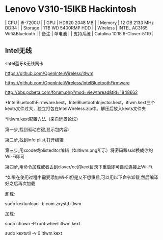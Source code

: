 # Lenovo V310-15IKB Hackintosh

| CPU      | i5-7200U                     |
| GPU      | HD620 2048 MB                |
| Memory   | 12 GB 2133 MHz DDR4          |
| Storage  | 1TB WD 5400RMP HDD           |
| Wireless | INTEL AC3165 Wifi&Bluetooth  |
| 备注     | 单电池      |
| 支持系统 | Catalina 10.15.6-Clover-5119 |




## Intel无线

·Intel蓝牙&无线网卡

https://github.com/OpenIntelWireless/itlwm

https://github.com/OpenIntelWireless/IntelBluetoothFirmware

http://bbs.pcbeta.com/forum.php?mod=viewthread&tid=1848662

*IntelBluetoothFirmware.kext，IntelBluetoothInjector.kext，itlwm.kext三个kexts文件过大，独立打包在IntelWireless.zip中。解压后放入kexts文件夹

*iitlwm.kext配置方法（来自远景论坛）

第一步,找到驱动右键,显示包内容:

第二步,找到info.plist,打开编辑

第三步,用xcode或plisteditor编辑（如itlwm.png所示）将密码跟ssid换成你的Wi-Fi即可

第四步,用命令加载或者丢到clover/oc的kext目录下重启即可自动连接上Wi-Fi.

*如果在使用过程中需要添加Wi-Fi但是又不想重启,可以用以下命令卸载,然后编译好之后再次加载

卸载: 

sudo kextunload -b com.zxystd.itlwm

加载: 

sudo chown -R root:wheel itlwm.kext

sudo kextutil -v 6 itlwm.kext

##  
